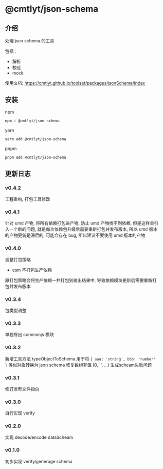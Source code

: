 # @cmtlyt/json-schema

## 介绍

处理 json schema 的工具

包括：

- 解析
- 校验
- mock

使用文档: https://cmtlyt.github.io/toolset/packages/jsonSchema/index

## 安装

npm

```bash
npm i @cmtlyt/json-schema
```

yarn

```bash
yarn add @cmtlyt/json-schema
```

pnpm

```bash
pnpm add @cmtlyt/json-schema
```

## 更新日志

### v0.4.2

工程重构, 打包工具修改

### v0.4.1

针对 umd 产物, 将所有依赖打包进产物, 防止 umd 产物找不到依赖, 但是这样会引入一个新的问题, 就是每次依赖包升级后需要重新打包并发布版本, 所以 umd 版本的产物更新是滞后的, 可能会存在 bug, 所以建议不要使用 umd 版本的产物

### v0.4.0

调整打包策略

- esm 不打包生产依赖

原打包策略会将生产依赖一并打包到输出结果中, 导致依赖模块更新后需要重新打包并发布版本

### v0.3.4

包类型调整

### v0.3.3

单独导出 commonjs 模块

### v0.3.2

新增工具方法 typeObjectToSchema 用于将 `{ aaa: 'string', bbb: 'number' }` 类似对象转换为 json schema
修复数组非值 (0, '', ...) 生成scheam失败问题

### v0.3.1

修订类型文件指向

### v0.3.0

自行实现 verify

### v0.2.0

实现 decode/encode dataScheam

### v0.1.0

初步实现 verify/generage schema
